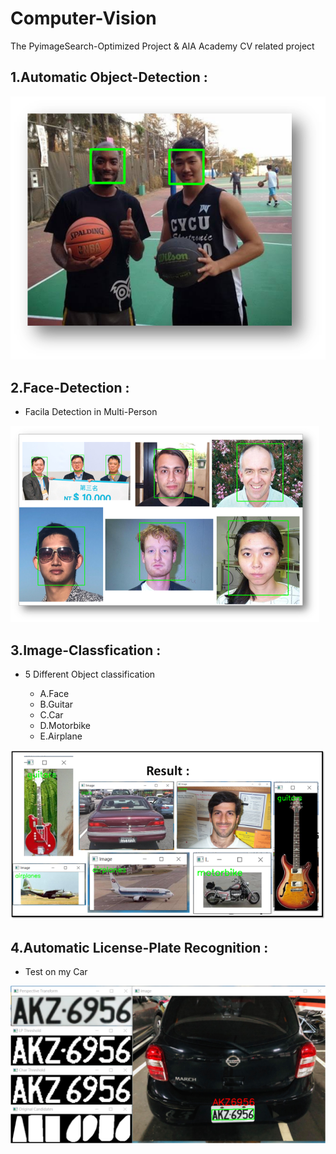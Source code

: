# Computer-Vision

The PyimageSearch-Optimized Project & AIA Academy CV related project

##  1.Automatic Object-Detection : 



![image](data/chp_1_0_basletball.png)


## 2.Face-Detection : 

- Facila Detection in Multi-Person

![image](data/chp_2_2_Test_Detector.png)

## 3.Image-Classfication : 

- 5 Different Object classification 

    - A.Face 
    - B.Guitar
    - C.Car
    - D.Motorbike
    - E.Airplane

![image](data/chp_4_6_Classified_Result.png)


## 4.Automatic License-Plate Recognition  :

- Test on my Car 

![image](data/Car_Label.png)

